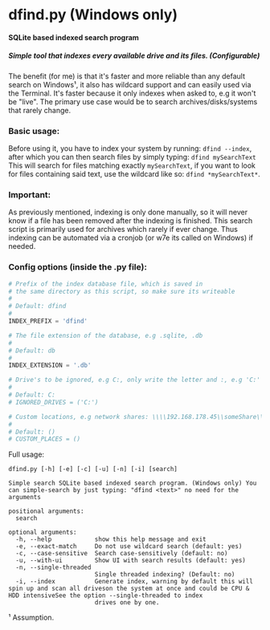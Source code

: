 # dfind.py  (Windows only)
#### SQLite based indexed search program

##### Simple tool that indexes every available drive and its files. (Configurable)

The benefit (for me) is that it's faster and more reliable than any default search on Windows¹, it also has wildcard support and can easily used via the Terminal.
It's faster because it only indexes when asked to, e.g it won't be "live".
The primary use case would be to search archives/disks/systems that rarely change.


### Basic usage:

Before using it, you have to index your system by running: `dfind --index`,
after which you can then search files by simply typing: `dfind mySearchText`
This will search for files matching exactly `mySearchText`,
if you want to look for files containing said text, use the wildcard like so: `dfind *mySearchText*`.

### Important:

As previously mentioned, indexing is only done manually, so it will never know if a file has been removed after the indexing is finished.
This search script is primarily used for archives which rarely if ever change.
Thus indexing can be automated via a cronjob (or w7e its called on Windows) if needed.

### Config options (inside the .py file):

```py
# Prefix of the index database file, which is saved in
# the same directory as this script, so make sure its writeable
#
# Default: dfind
#
INDEX_PREFIX = 'dfind'

# The file extension of the database, e.g .sqlite, .db
#
# Default: db
#
INDEX_EXTENSION = '.db'

# Drive's to be ignored, e.g C:, only write the letter and :, e.g 'C:'
# 
# Default: C:
# IGNORED_DRIVES = ('C:')

# Custom locations, e.g network shares: \\\\192.168.178.45\\someShare\\someFolderInThere
# 
# Default: ()
# CUSTOM_PLACES = ()
```

Full usage:
```
dfind.py [-h] [-e] [-c] [-u] [-n] [-i] [search]

Simple search SQLite based indexed search program. (Windows only) You can simple-search by just typing: "dfind <text>" no need for the arguments

positional arguments:
  search

optional arguments:
  -h, --help            show this help message and exit
  -e, --exact-match     Do not use wildcard search (default: yes)
  -c, --case-sensitive  Search case-sensitively (default: no)
  -u, --with-ui         Show UI with search results (default: yes)
  -n, --single-threaded
                        Single threaded indexing? (Default: no)
  -i, --index           Generate index, warning by default this will spin up and scan all driveson the system at once and could be CPU & HDD intensiveSee the option --single-threaded to index
                        drives one by one.
```


¹ Assumption.